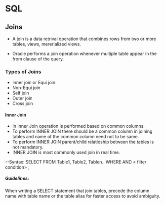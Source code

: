 # SQL

## Joins

* A join is a data retrival operation that combines rows from two or more tables, views, mererialized views. 

* Oracle performs a join operation whenever multiple table appear in the from clause of the query.

### Types of Joins
* Inner join or Equi join
* Non-Equi join
* Self join
* Outer join
* Cross join

#### Inner Join

* In Inner Join operation is performed based on common columns.
* To perform INNER JOIN there should be a common column in joining tables and name of the common column need not to be same.
* To perform INNER JOIN parent/child relatioship between the tables is not mandatory.
* INNER JOIN is most commonly used join in real time.

--Syntax: SELECT <collist> FROM 
  Table1, Table2, Tablen..
  WHERE <join condition>
  AND < filter condition> ;
  
  ##### Guidelines:
  
When writing a SELECT statement that join tables, precede the column name with table name or the table alias for faster access to avoid ambiguity.
  
  
